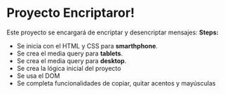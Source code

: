 # Proyecto Encriptaror!

Este proyecto se encargará de encriptar y desencriptar mensajes:
**Steps:**
- Se inicia con el HTML y CSS para **smarthphone**.
- Se crea el media query para **tablets**.
- Se crea el media query para **desktop**.
- Se crea la lógica inicial del proyecto
- Se usa el DOM
- Se completa funcionalidades de copiar, quitar acentos y mayúsculas
